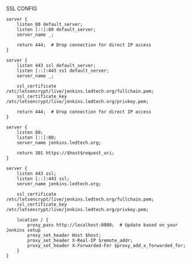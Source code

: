 SSL CONFIG 
    
    server {
        listen 80 default_server;
        listen [::]:80 default_server;
        server_name _;
    
        return 444;  # Drop connection for direct IP access
    }
    
    server {
        listen 443 ssl default_server;
        listen [::]:443 ssl default_server;
        server_name _;
    
        ssl_certificate /etc/letsencrypt/live/jenkins.ledtech.org/fullchain.pem;
        ssl_certificate_key /etc/letsencrypt/live/jenkins.ledtech.org/privkey.pem;
    
        return 444;  # Drop connection for direct IP access
    }
    
    server {
        listen 80;
        listen [::]:80;
        server_name jenkins.ledtech.org;
    
        return 301 https://$host$request_uri;
    }
    
    server {
        listen 443 ssl;
        listen [::]:443 ssl;
        server_name jenkins.ledtech.org;
    
        ssl_certificate /etc/letsencrypt/live/jenkins.ledtech.org/fullchain.pem;
        ssl_certificate_key /etc/letsencrypt/live/jenkins.ledtech.org/privkey.pem;
    
        location / {
            proxy_pass http://localhost:8080;  # Update based on your Jenkins setup
            proxy_set_header Host $host;
            proxy_set_header X-Real-IP $remote_addr;
            proxy_set_header X-Forwarded-For $proxy_add_x_forwarded_for;
        }
    }
